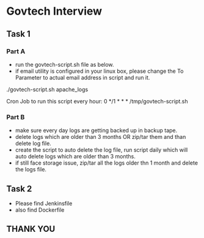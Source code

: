 # Govtech Interview


## Task 1

### Part A

* run the govtech-script.sh file as below.
* if email utility is configured in your linux box, please change the To Parameter to actual email address in script and run it.

./govtech-script.sh apache_logs

Cron Job to run this script every hour: 
0 */1 * * * /tmp/govtech-script.sh

### Part B

* make sure every day logs are getting backed up in backup tape.
* delete logs which are older than 3 months OR zip/tar them and than delete log file.
* create the script to auto delete the log file, run script daily which will auto delete logs which are older than 3 months.
* if still face storage issue, zip/tar all the logs older thn 1 month and delete the logs file.

## Task 2

* Please find Jenkinsfile
* also find Dockerfile

## THANK YOU
